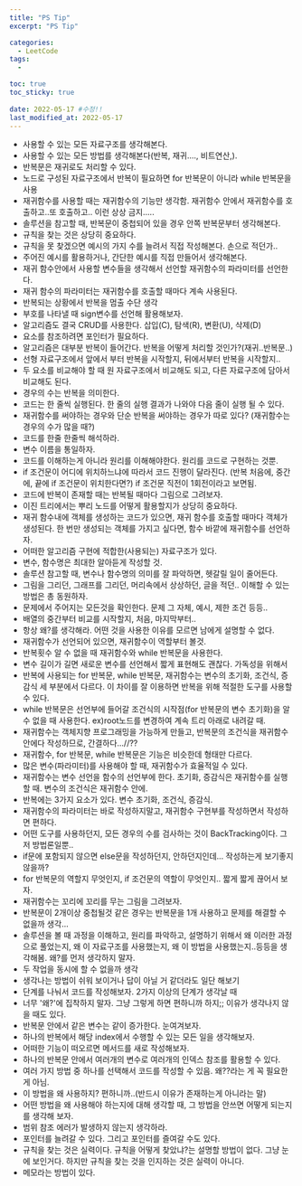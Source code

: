 ```yaml
---
title: "PS Tip"
excerpt: "PS Tip"

categories:
  - LeetCode
tags:
  - 

toc: true
toc_sticky: true
 
date: 2022-05-17 #수정!!
last_modified_at: 2022-05-17
---
```

- 사용할 수 있는 모든 자료구조를 생각해본다.
- 사용할 수 있는 모든 방법를 생각해본다(반복, 재귀...., 비트연산,).
- 반복문은 재귀로도 처리할 수 있다.
- 노드로 구성된 자료구조에서 반복이 필요하면 for 반복문이 아니라 while 반복문을 사용
- 재귀함수를 사용할 때는 재귀함수의 기능만 생각함. 재귀함수 안에서 재귀함수를 호출하고..또 호출하고.. 이런 상상 금지.....
- 솔루션을 참고할 때, 반복문이 중첩되어 있을 경우 안쪽 반복문부터 생각해본다.
- 규칙을 찾는 것은 상당히 중요하다.
- 규칙을 못 찾겠으면 예시의 가지 수를 늘려서 직접 작성해본다. 손으로 적던가..
- 주어진 예시를 활용하거나, 간단한 예시를 직접 만들어서 생각해본다.
- 재귀 함수안에서 사용할 변수들을 생각해서 선언할 재귀함수의 파라미터를 선언한다.
- 재귀 함수의 파라미터는 재귀함수를 호출할 때마다 계속 사용된다.
- 반복되는 상황에서 반복을 멈출 수단 생각
- 부호를 나타낼 때 sign변수를 선언해 활용해보자.
- 알고리즘도 결국 CRUD를 사용한다. 삽입(C), 탐색(R), 변환(U), 삭제(D)
- 요소를 참조하려면 포인터가 필요하다.
- 알고리즘은 대부분 반복이 들어간다. 반복을 어떻게 처리할 것인가?(재귀..반복문..)
- 선형 자료구조에서 앞에서 부터 반복을 시작할지, 뒤에서부터 반복을 시작할지..
- 두 요소를 비교해야 할 때 원 자료구조에서 비교해도 되고, 다른 자료구조에 담아서 비교해도 된다.
- 경우의 수는 반복을 의미한다.
- 코드는 한 줄씩 실행된다. 한 줄의 실행 결과가 나와야 다음 줄이 실행 될 수 있다.
- 재귀함수를 써야하는 경우와 단순 반복을 써야하는 경우가 따로 있다? (재귀함수는 경우의 수가 많을 때?)
- 코드를 한줄 한줄씩 해석하라.
- 변수 이름을 통일하자.
- 코드를 이해하는게 아니라 원리를 이해해야한다. 원리를 코드로 구현하는 것뿐.
- if 조건문이 어디에 위치하느냐에 따라서 코드 진행이 달라진다. (반복 처음에, 중간에, 끝에 if 조건문이 위치한다면?) if 조건문 직전이 1회전이라고 보면됨.
- 코드에 반복이 존재할 때는 반복될 때마다 그림으로 그려보자.
- 이진 트리에서는 뿌리 노드를 어떻게 활용할지가 상당히 중요하다.
- 재귀 함수내에 객체를 생성하는 코드가 있으면, 재귀 함수를 호출할 때마다 객체가 생성된다. 한 번만 생성되는 객체를 가지고 싶다면, 함수 바깥에 재귀함수를 선언하자.
- 어떠한 알고리즘 구현에 적합한(사용되는) 자료구조가 있다.
- 변수, 함수명은 최대한 알아듣게 작성할 것.
- 솔루션 참고할 때, 변수나 함수명의 의미를 잘 파악하면, 헷갈릴 일이 줄어든다.
- 그림을 그리던, 그래프를 그리던, 머리속에서 상상하던, 글을 적던.. 이해할 수 있는 방법은 총 동원하자.
- 문제에서 주어지는 모든것을 확인한다. 문제 그 자체, 예시, 제한 조건 등등..
- 배열의 중간부터 비교를 시작할지, 처음, 마지막부터..
- 항상 왜?를 생각해라. 어떤 것을 사용한 이유를 모르면 남에게 설명할 수 없다.
- 재귀함수가 선언되어 있으면, 재귀함수이 역할부터 볼것.
- 반복횟수 알 수 없을 때 재귀함수와 while 반복문을 사용한다.
- 변수 길이가 길면 새로운 변수를 선언해서 짧게 표현해도 괜찮다. 가독성을 위해서
- 반복에 사용되는 for 반복문, while 반복문, 재귀함수는 변수의 초기화, 조건식, 증감식 세 부분에서 다르다. 이 차이를 잘 이용하면 반복을 위해 적절한 도구를 사용할 수 있다.
- while 반복문은 선언부에 들어갈 조건식의 시작점(for 반복문의 변수 초기화)을 알 수 없을 때 사용한다. ex)root노드를 변경하여 계속 트리 아래로 내려갈 때.
- 재귀함수는 객체지향 프로그래밍을 가능하게 만들고, 반복문의 조건식을 재귀함수 안에다 작성하므로, 간결하다...//??
- 재귀함수, for 반복문, while 반복문은 기능은 비슷한데 형태만 다르다.
- 많은 변수(파라미터)를 사용해야 할 때, 재귀함수가 효율적일 수 있다.
- 재귀함수는 변수 선언을 함수의 선언부에 한다. 초기화, 증감식은 재귀함수를 실행할 때. 변수의 조건식은 재귀함수 안에.
- 반복에는 3가지 요소가 있다. 변수 초기화, 조건식, 증감식.
- 재귀함수의 파라미터는 바로 작성하지말고, 재귀함수 구현부를 작성하면서 작성하면 편하다.
- 어떤 도구를 사용하던지, 모든 경우의 수를 검사하는 것이 BackTracking이다. 그저 방법론일뿐..
- if문에 포함되지 않으면 else문을 작성하던지, 안하던지인데... 작성하는게 보기좋지 않을까?
- for 반복문의 역할지 무엇인지, if 조건문의 역할이 무엇인지.. 짧게 짧게 끊어서 보자.
- 재귀함수는 꼬리에 꼬리를 무는 그림을 그려보자.
- 반복문이 2개이상 중첩될것 같은 경우는 반복문을 1개 사용하고 문제를 해결할 수 없을까 생각...
- 솔루션을 볼 때 과정을 이해하고, 원리를 파악하고, 설명하기 위해서 왜 이러한 과정으로 풀었는지, 왜 이 자료구조를 사용했는지, 왜 이 방법을 사용했는지..등등을 생각해봄. 왜?를 먼저 생각하지 말자.
- 두 작업을 동시에 할 수 없을까 생각
- 생각나는 방법이 쉬워 보이거나 답이 아닐 거 같더라도 일단 해보기
- 단계를 나눠서 코드를 작성해보자. 2가지 이상의 단계가 생각날 때
- 너무 '왜?'에 집착하지 말자. 그냥 그렇게 하면 편하니까 하지;; 이유가 생각나지 않을 때도 있다.
- 반복문 안에서 같은 변수는 같이 증가한다. 눈여겨보자.
- 하나의 반복에서 해당 index에서 수행할 수 있는 모든 일을 생각해보자.
- 어떠한 기능이 떠오르면 메서드를 새로 작성해보자.
- 하나의 반복문 안에서 여러개의 변수로 여러개의 인덱스 참조를 활용할 수 있다.
- 여러 가지 방법 중 하나를 선택해서 코드를 작성할 수 있음. 왜??라는 게 꼭 필요한 게 아님.
- 이 방법을 왜 사용하지? 편하니까..(반드시 이유가 존재하는게 아니라는 말)
- 어떤 방법을 왜 사용해야 하는지에 대해 생각할 때, 그 방법을 안쓰면 어떻게 되는지를 생각해 보자.
- 범위 참조 에러가 발생하지 않는지 생각하라.
- 포인터를 늘려갈 수 있다. 그리고 포인터를 즐여갈 수도 있다.
- 규칙을 찾는 것은 실력이다. 규칙을 어떻게 찾았냐?는 설명할 방법이 없다. 그냥 눈에 보인거다. 하지만 규칙을 찾는 것을 인지하는 것은 실력이 아니다.
- 메모라는 방법이 있다.